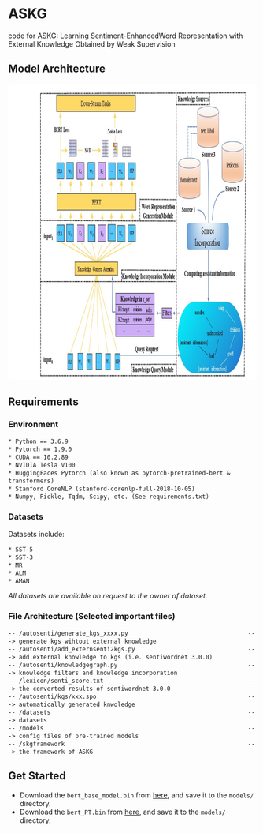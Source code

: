 # ASKG
code for ASKG: Learning Sentiment-EnhancedWord Representation with External Knowledge Obtained by Weak Supervision

## Model Architecture
<p align="center">
    <img src="model.jpg" height="600"/>
</p> 

## Requirements
### Environment
```
* Python == 3.6.9
* Pytorch == 1.9.0
* CUDA == 10.2.89
* NVIDIA Tesla V100
* HuggingFaces Pytorch (also known as pytorch-pretrained-bert & transformers)
* Stanford CoreNLP (stanford-corenlp-full-2018-10-05)
* Numpy, Pickle, Tqdm, Scipy, etc. (See requirements.txt)
```

### Datasets
Datasets include:
```
* SST-5 
* SST-3 
* MR
* ALM
* AMAN
```
*All datasets are available on request to the owner of dataset.* 

### File Architecture (Selected important files)
```
-- /autosenti/generate_kgs_xxxx.py                                  ---> generate kgs wihtout external knowledge
-- /autosenti/add_externsenti2kgs.py                                ---> add external knowledge to kgs (i.e. sentiwordnet 3.0.0)
-- /autosenti/knowledgegraph.py                                     ---> knowledge filters and knowledge incorporation
-- /lexicon/senti_score.txt                                         ---> the converted results of sentiwordnet 3.0.0
-- /autosenti/kgs/xxx.spo                                           ---> automatically generated knwoledge
-- /datasets                                                        ---> datasets
-- /models                                                          ---> config files of pre-trained models
-- /skgframework                                                    ---> the framework of ASKG
```

## Get Started
* Download the ``bert_base_model.bin`` from [here](https://share.weiyun.com/5GuzfVX), and save it to the ``models/`` directory.
* Download the ``bert_PT.bin`` from [here](https://share.weiyun.com/5GuzfVX), and save it to the ``models/`` directory.







